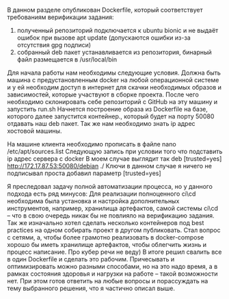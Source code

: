 В данном разделе опубликован Dockerfile, который соответствует требованиям верификации задания:
1. полученный репозиторий подключается к ubuntu bionic и не выдаёт ошибок при вызове apt update (допускаются ошибки из-за отсутствия gpg подписи)
2. собранный deb пакет устанавливается из репозитория, бинарный файл размещается в /usr/local/bin

Для начала работы нам необходимы следующие условия.
Должна быть машина с предустановленным docker на любой операционной системе и у ей необходим доступ в интернет для скачки необходимых образов и зависимостей, которые участвуют в сборке проекта.
После чего необходимо склонировать себе репозиторий с GitHub на эту машину и запустить run.sh
Начнется построение образа из Dockerfile на базе, которого далее запустится контейнер., который будет на порту 50080 отдавать наш deb пакет. Так же нам необходимо знать ip адрес хостовой машины.

На машине клиента необходимо  прописать в файле nano /etc/apt/sources.list
Следующую запись при условии того что подставить ip адрес сервера с docker
В моем случае выглядит так
deb [trusted=yes] http://172.17.87.53:50080/debian ./
Ключи в данном случае я ничего не подписывал проста добавил параметр [trusted=yes]

Я преследовал задачу полной автоматизации процесса, но у данного подхода есть ряд минусов:
Для реализации полноценного ci\cd необходима была установка и настройка дополнительных инструментов, например, хранилища артефактов, самой системы ci\cd – что в свою очередь никак бы не повлияло на верификацию задания. Так же изначально хотел сделать несколько контейнеров под best practices на одном собирать проект в другом публиковать. Стал вопрос с сетями, а, чтобы более грамотно реализовать в docker-compose хорошо бы иметь хранилище артефактов, чтобы облегчить жизнь и процесс написание. Про кубер речи не веду)
В итоге решил свалить все в один Dockerfile и сделать это рабочим.
Причесывать и оптимизировать можно разными способами, но на это надо время, а в рамках состояния здоровья и нагрузки на работе – такой возможности нет. При этом готов ответить на любые вопросы и порассуждать на тему выбранного решения, что я частично описал выше.
